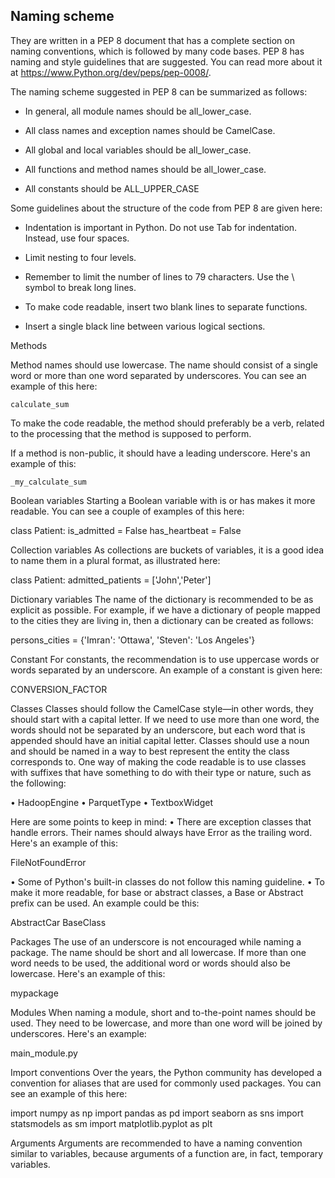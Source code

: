 
## Naming scheme

They are written in a PEP 8 document that has a complete section on naming conventions,
which is followed by many code bases. PEP 8 has naming and style guidelines that are
suggested. You can read more about it at https://www.Python.org/dev/peps/pep-0008/.


The naming scheme suggested in PEP 8 can be summarized as follows:

- In general, all module names should be all_lower_case.

- All class names and exception names should be CamelCase.

- All global and local variables should be all_lower_case.

- All functions and method names should be all_lower_case.

- All constants should be ALL_UPPER_CASE


Some guidelines about the structure of the code from PEP 8 are given here:

- Indentation is important in Python. Do not use Tab for indentation. Instead, use four spaces.

- Limit nesting to four levels.

- Remember to limit the number of lines to 79 characters. Use the \ symbol to break long lines.

- To make code readable, insert two blank lines to separate functions.

- Insert a single black line between various logical sections.

Methods

Method names should use lowercase. The name should consist of a single word or more
than one word separated by underscores. You can see an example of this here:

```
calculate_sum
```

To make the code readable, the method should preferably be a verb, related to the
processing that the method is supposed to perform.

If a method is non-public, it should have a leading underscore. Here's an example of this:

```
_my_calculate_sum
```


Boolean variables
Starting a Boolean variable with is or has makes it more readable. You can see a couple
of examples of this here:

class Patient:
    is_admitted = False
    has_heartbeat = False


Collection variables
As collections are buckets of variables, it is a good idea to name them in a plural format, as
illustrated here:

class Patient:
    admitted_patients = ['John','Peter']


Dictionary variables
The name of the dictionary is recommended to be as explicit as possible. For example, if
we have a dictionary of people mapped to the cities they are living in, then a dictionary
can be created as follows:

persons_cities = {'Imran': 'Ottawa', 'Steven': 'Los Angeles'}


Constant
For constants, the recommendation is to use uppercase words or words separated by an
underscore. An example of a constant is given here:

CONVERSION_FACTOR


Classes
Classes should follow the CamelCase style—in other words, they should start with
a capital letter. If we need to use more than one word, the words should not be separated
by an underscore, but each word that is appended should have an initial capital letter.
Classes should use a noun and should be named in a way to best represent the entity the
class corresponds to. One way of making the code readable is to use classes with
suffixes that have something to do with their type or nature, such as the following:

• HadoopEngine
• ParquetType
• TextboxWidget

Here are some points to keep in mind:
• There are exception classes that handle errors. Their names should always have
Error as the trailing word. Here's an example of this:

FileNotFoundError

• Some of Python's built-in classes do not follow this naming guideline.
• To make it more readable, for base or abstract classes, a Base or Abstract prefix
can be used. An example could be this:

AbstractCar
BaseClass


Packages
The use of an underscore is not encouraged while naming a package. The name should be
short and all lowercase. If more than one word needs to be used, the additional word
or words should also be lowercase. Here's an example of this:

mypackage



Modules
When naming a module, short and to-the-point names should be used. They need to be
lowercase, and more than one word will be joined by underscores. Here's an example:

main_module.py


Import conventions
Over the years, the Python community has developed a convention for aliases that are
used for commonly used packages. You can see an example of this here:

import numpy as np
import pandas as pd
import seaborn as sns
import statsmodels as sm
import matplotlib.pyplot as plt


Arguments
Arguments are recommended to have a naming convention similar to variables, because
arguments of a function are, in fact, temporary variables.



